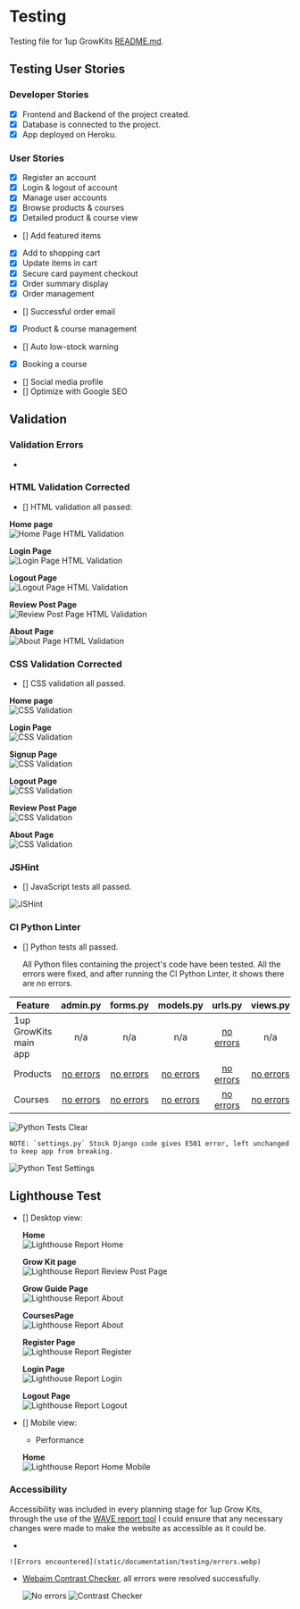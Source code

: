 # Testing

Testing file for 1up GrowKits [README.md](README.md).

## Testing User Stories

### Developer Stories

- [x] Frontend and Backend of the project created.
- [x] Database is connected to the project.
- [x] App deployed on Heroku.

### User Stories

- [x] Register an account
- [x] Login & logout of account
- [x] Manage user accounts
- [x] Browse products & courses
- [x] Detailed product & course view
- [] Add featured items
- [x] Add to shopping cart
- [x] Update items in cart
- [x] Secure card payment checkout
- [x] Order summary display
- [x] Order management
- [] Successful order email
- [x] Product & course management
- [] Auto low-stock warning
- [x] Booking a course
- [] Social media profile
- [] Optimize with Google SEO


## Validation

### Validation Errors
- 

### HTML Validation Corrected

- [] HTML validation all passed:

**Home page**  
![Home Page HTML Validation](static/documentation/testing/html-home.webp)

**Login Page**  
![Login Page HTML Validation](static/documentation/testing/html-login.webp)

**Logout Page**  
![Logout Page HTML Validation](static/documentation/testing/html-logout.webp)

**Review Post Page**  
![Review Post Page HTML Validation](static/documentation/testing/html-products.webp)

**About Page**  
![About Page HTML Validation](static/documentation/testing/html-courses.webp)

### CSS Validation Corrected

- [] CSS validation all passed.

**Home page**  
![CSS Validation](static/documentation/testing/css-home.webp)

**Login Page**  
![CSS Validation](static/documentation/testing/css-login.webp)

**Signup Page**  
![CSS Validation](static/documentation/testing/css-signup.webp)

**Logout Page**  
![CSS Validation](static/documentation/testing/css-logout.webp)

**Review Post Page**  
![CSS Validation](static/documentation/testing/css-products.webp)

**About Page**  
![CSS Validation](static/documentation/testing/css-courses.webp)

### JSHint

- [] JavaScript tests all passed.

![JSHint](static/documentation/testing/jshint.webp)

### CI Python Linter

- [] Python tests all passed.

    All Python files containing the project's code have been tested. 
    All the errors were fixed, and after running the CI Python Linter, it shows there are no errors.

| **Feature** | **admin.py** | **forms.py** | **models.py** | **urls.py** | **views.py** | **test_views.py** | **test_forms.py** | **tests.py** |
| ----------- |:------------:|:------------:|:-------------:|:-----------:|:------------:|:-----------------:|:-----------------:|:------------:|
| 1up GrowKits main app | n/a | n/a | n/a | [no errors](static/documentation/testing/main-urls.webp) | n/a | n/a | n/a | n/a |
| Products | [no errors](static/documentation/testing/products-admin.webp) | [no errors](static/documentation/testing/products-forms.webp) | [no errors](static/documentation/testing/products-models.webp) | [no errors](static/documentation/testing/products-urls.webp) | [no errors](static/documentation/testing/products-views.webp) | [no errors](static/documentation/testing/products-test-views.webp) | [no errors](static/documentation/testing/products-test-forms.webp) | [no errors](static/documentation/testing/products-tests.webp) |
| Courses  | [no errors](static/documentation/testing/courses-admin.webp) | [no errors](static/documentation/testing/courses-forms.webp) | [no errors](static/documentation/testing/courses-models.webp) | [no errors](static/documentation/testing/courses-urls.webp) | [no errors](static/documentation/testing/courses-views.webp) | [no errors](static/documentation/testing/courses-test-views.webp) | [no errors](static/documentation/testing/courses-test-forms.webp) | [no errors](static/documentation/testing/courses-tests.webp) |

![Python Tests Clear](static/documentation/testing/py-clear.webp)

    NOTE: `settings.py` Stock Django code gives E501 error, left unchanged to keep app from breaking.

![Python Test Settings](static/documentation/testing/settings.webp)

## Lighthouse Test

- [] Desktop view:

    **Home**  
    ![Lighthouse Report Home](static/documentation/testing/lh-home.webp)

    **Grow Kit page**  
    ![Lighthouse Report Review Post Page](static/documentation/testing/lh-products.webp)

    **Grow Guide Page**  
    ![Lighthouse Report About](static/documentation/testing/lh-guide.webp)

    **CoursesPage**  
    ![Lighthouse Report About](static/documentation/testing/lh-courses.webp)

    **Register Page**  
    ![Lighthouse Report Register](static/documentation/testing/lh-signup.webp)

    **Login Page**  
    ![Lighthouse Report Login](static/documentation/testing/lh-login.webp)

    **Logout Page**  
    ![Lighthouse Report Logout](static/documentation/testing/lh-logout.webp)

- [] Mobile view:
    - Performance 

    **Home**  
    ![Lighthouse Report Home Mobile](static/documentation/testing/lh-mobile.webp)

### Accessibility

Accessibility was included in every planning stage for 1up Grow Kits, through the use of the [WAVE report tool](https://wave.webaim.org/) I could ensure that any necessary changes were made to make the website as accessible as it could be.

- 

    ![Errors encountered](static/documentation/testing/errors.webp)

-  [Webaim Contrast Checker](https://webaim.org/resources/contrastchecker/), all errors were resolved successfully.

    ![No errors](static/documentation/testing/clear.webp)  ![Contrast Checker](static/documentation/testing/contrast.webp)

